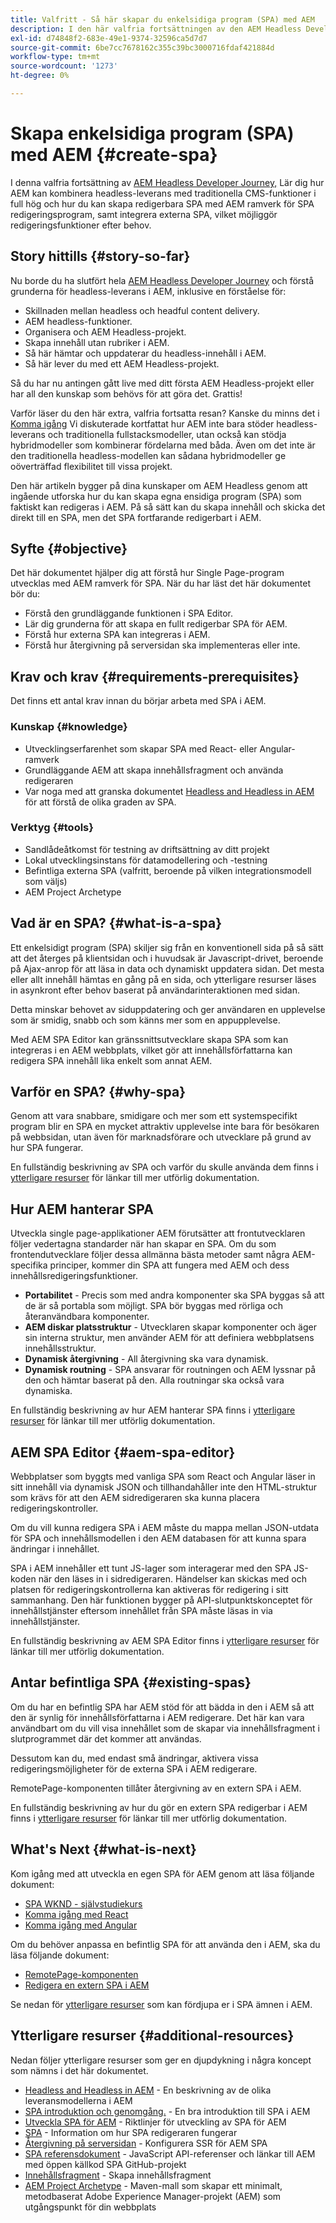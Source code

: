 ```yaml
---
title: Valfritt - Så här skapar du enkelsidiga program (SPA) med AEM
description: I den här valfria fortsättningen av den AEM Headless Developer Journey får du lära dig hur AEM kan kombinera headless-leverans med traditionella CMS-funktioner i full hög och hur du kan skapa redigerbara SPA med hjälp av AEM ramverk för SPA.
exl-id: d74848f2-683e-49e1-9374-32596ca5d7d7
source-git-commit: 6be7cc7678162c355c39bc3000716fdaf421884d
workflow-type: tm+mt
source-wordcount: '1273'
ht-degree: 0%

---
```


# Skapa enkelsidiga program (SPA) med AEM {#create-spa}

I denna valfria fortsättning av [AEM Headless Developer Journey,](overview.md) Lär dig hur AEM kan kombinera headless-leverans med traditionella CMS-funktioner i full hög och hur du kan skapa redigerbara SPA med AEM ramverk för SPA redigeringsprogram, samt integrera externa SPA, vilket möjliggör redigeringsfunktioner efter behov.

## Story hittills {#story-so-far}

Nu borde du ha slutfört hela [AEM Headless Developer Journey](overview.md) och förstå grunderna för headless-leverans i AEM, inklusive en förståelse för:

* Skillnaden mellan headless och headful content delivery.
* AEM headless-funktioner.
* Organisera och AEM Headless-projekt.
* Skapa innehåll utan rubriker i AEM.
* Så här hämtar och uppdaterar du headless-innehåll i AEM.
* Så här lever du med ett AEM Headless-projekt.

Så du har nu antingen gått live med ditt första AEM Headless-projekt eller har all den kunskap som behövs för att göra det. Grattis!

Varför läser du den här extra, valfria fortsatta resan? Kanske du minns det i [Komma igång](getting-started.md#integration-levels) Vi diskuterade kortfattat hur AEM inte bara stöder headless-leverans och traditionella fullstacksmodeller, utan också kan stödja hybridmodeller som kombinerar fördelarna med båda. Även om det inte är den traditionella headless-modellen kan sådana hybridmodeller ge oöverträffad flexibilitet till vissa projekt.

Den här artikeln bygger på dina kunskaper om AEM Headless genom att ingående utforska hur du kan skapa egna ensidiga program (SPA) som faktiskt kan redigeras i AEM. På så sätt kan du skapa innehåll och skicka det direkt till en SPA, men det SPA fortfarande redigerbart i AEM.

## Syfte {#objective}

Det här dokumentet hjälper dig att förstå hur Single Page-program utvecklas med AEM ramverk för SPA. När du har läst det här dokumentet bör du:

* Förstå den grundläggande funktionen i SPA Editor.
* Lär dig grunderna för att skapa en fullt redigerbar SPA för AEM.
* Förstå hur externa SPA kan integreras i AEM.
* Förstå hur återgivning på serversidan ska implementeras eller inte.

## Krav och krav {#requirements-prerequisites}

Det finns ett antal krav innan du börjar arbeta med SPA i AEM.

### Kunskap {#knowledge}

* Utvecklingserfarenhet som skapar SPA med React- eller Angular-ramverk
* Grundläggande AEM att skapa innehållsfragment och använda redigeraren
* Var noga med att granska dokumentet [Headless and Headless in AEM](/help/implementing/developing/headful-headless.md) för att förstå de olika graden av SPA.

### Verktyg {#tools}

* Sandlådeåtkomst för testning av driftsättning av ditt projekt
* Lokal utvecklingsinstans för datamodellering och -testning
* Befintliga externa SPA (valfritt, beroende på vilken integrationsmodell som väljs)
* AEM Project Archetype

## Vad är en SPA? {#what-is-a-spa}

Ett enkelsidigt program (SPA) skiljer sig från en konventionell sida på så sätt att det återges på klientsidan och i huvudsak är Javascript-drivet, beroende på Ajax-anrop för att läsa in data och dynamiskt uppdatera sidan. Det mesta eller allt innehåll hämtas en gång på en sida, och ytterligare resurser läses in asynkront efter behov baserat på användarinteraktionen med sidan.

Detta minskar behovet av siduppdatering och ger användaren en upplevelse som är smidig, snabb och som känns mer som en appupplevelse.

Med AEM SPA Editor kan gränssnittsutvecklare skapa SPA som kan integreras i en AEM webbplats, vilket gör att innehållsförfattarna kan redigera SPA innehåll lika enkelt som annat AEM.

## Varför en SPA? {#why-spa}

Genom att vara snabbare, smidigare och mer som ett systemspecifikt program blir en SPA en mycket attraktiv upplevelse inte bara för besökaren på webbsidan, utan även för marknadsförare och utvecklare på grund av hur SPA fungerar.

En fullständig beskrivning av SPA och varför du skulle använda dem finns i [ytterligare resurser](#additional-resources) för länkar till mer utförlig dokumentation.

## Hur AEM hanterar SPA

Utveckla single page-applikationer AEM förutsätter att frontutvecklaren följer vedertagna standarder när han skapar en SPA. Om du som frontendutvecklare följer dessa allmänna bästa metoder samt några AEM-specifika principer, kommer din SPA att fungera med AEM och dess innehållsredigeringsfunktioner.

* **Portabilitet** - Precis som med andra komponenter ska SPA byggas så att de är så portabla som möjligt. SPA bör byggas med rörliga och återanvändbara komponenter.
* **AEM diskar platsstruktur** - Utvecklaren skapar komponenter och äger sin interna struktur, men använder AEM för att definiera webbplatsens innehållsstruktur.
* **Dynamisk återgivning** - All återgivning ska vara dynamisk.
* **Dynamisk routning** - SPA ansvarar för routningen och AEM lyssnar på den och hämtar baserat på den. Alla routningar ska också vara dynamiska.

En fullständig beskrivning av hur AEM hanterar SPA finns i [ytterligare resurser](#additional-resources) för länkar till mer utförlig dokumentation.

## AEM SPA Editor {#aem-spa-editor}

Webbplatser som byggts med vanliga SPA som React och Angular läser in sitt innehåll via dynamisk JSON och tillhandahåller inte den HTML-struktur som krävs för att den AEM sidredigeraren ska kunna placera redigeringskontroller.

Om du vill kunna redigera SPA i AEM måste du mappa mellan JSON-utdata för SPA och innehållsmodellen i den AEM databasen för att kunna spara ändringar i innehållet.

SPA i AEM innehåller ett tunt JS-lager som interagerar med den SPA JS-koden när den läses in i sidredigeraren. Händelser kan skickas med och platsen för redigeringskontrollerna kan aktiveras för redigering i sitt sammanhang. Den här funktionen bygger på API-slutpunktskonceptet för innehållstjänster eftersom innehållet från SPA måste läsas in via innehållstjänster.

En fullständig beskrivning av AEM SPA Editor finns i [ytterligare resurser](#additional-resources) för länkar till mer utförlig dokumentation.

## Antar befintliga SPA {#existing-spas}

Om du har en befintlig SPA har AEM stöd för att bädda in den i AEM så att den är synlig för innehållsförfattarna i AEM redigerare. Det här kan vara användbart om du vill visa innehållet som de skapar via innehållsfragment i slutprogrammet där det kommer att användas.

Dessutom kan du, med endast små ändringar, aktivera vissa redigeringsmöjligheter för de externa SPA i AEM redigerare.

RemotePage-komponenten tillåter återgivning av en extern SPA i AEM.

En fullständig beskrivning av hur du gör en extern SPA redigerbar i AEM finns i [ytterligare resurser](#additional-resources) för länkar till mer utförlig dokumentation.

## What&#39;s Next {#what-is-next}

Kom igång med att utveckla en egen SPA för AEM genom att läsa följande dokument:

* [SPA WKND - självstudiekurs](/help/implementing/developing/hybrid/wknd-tutorial.md)
* [Komma igång med React](/help/implementing/developing/hybrid/getting-started-react.md)
* [Komma igång med Angular](/help/implementing/developing/hybrid/getting-started-angular.md)

Om du behöver anpassa en befintlig SPA för att använda den i AEM, ska du läsa följande dokument:

* [RemotePage-komponenten](/help/implementing/developing/hybrid/remote-page.md)
* [Redigera en extern SPA i AEM](/help/implementing/developing/hybrid/editing-external-spa.md)

Se nedan för [ytterligare resurser](#additional-resources) som kan fördjupa er i SPA ämnen i AEM.

## Ytterligare resurser {#additional-resources}

Nedan följer ytterligare resurser som ger en djupdykning i några koncept som nämns i det här dokumentet.

* [Headless and Headless in AEM](/help/implementing/developing/headful-headless.md) - En beskrivning av de olika leveransmodellerna i AEM
* [SPA introduktion och genomgång.](/help/implementing/developing/hybrid/introduction.md) - En bra introduktion till SPA i AEM
* [Utveckla SPA för AEM](/help/implementing/developing/hybrid/developing.md) - Riktlinjer för utveckling av SPA för AEM
* [SPA](/help/implementing/developing/hybrid/editor-overview.md) - Information om hur SPA redigeraren fungerar
* [Återgivning på serversidan](/help/implementing/developing/hybrid/ssr.md) - Konfigurera SSR för AEM SPA
* [SPA referensdokument](/help/implementing/developing/hybrid/reference-materials.md) - JavaScript API-referenser och länkar till AEM med öppen källkod SPA GitHub-projekt
* [Innehållsfragment](/help/sites-cloud/administering/content-fragments/content-fragments.md) - Skapa innehållsfragment
* [AEM Project Archetype](https://experienceleague.adobe.com/docs/experience-manager-core-components/using/developing/archetype/overview.html) - Maven-mall som skapar ett minimalt, metodbaserat Adobe Experience Manager-projekt (AEM) som utgångspunkt för din webbplats
